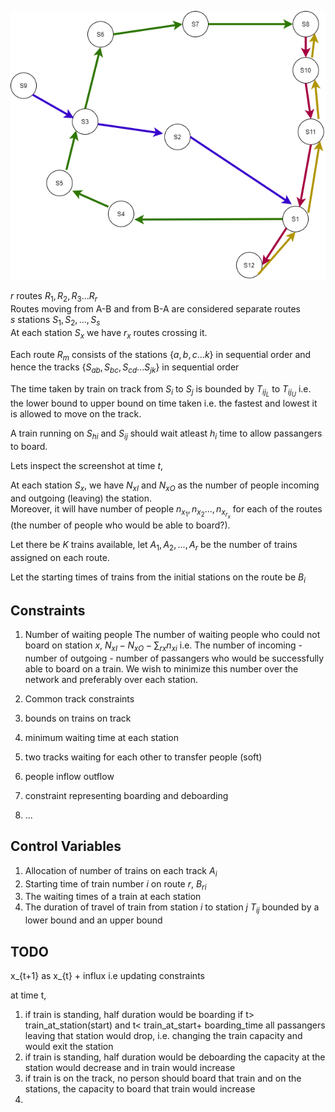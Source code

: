 ![](route.png)

$r$ routes $R_1, R_2, R_3 ... R_r$  
Routes moving from A-B and from B-A are considered separate routes    
$s$ stations $S_1, S_2, ... , S_s$  
At each station $S_x$ we have $r_x$ routes crossing it.  

Each route $R_m$ consists of the stations $\{a, b, c... k\}$ in sequential order and hence the tracks $\{S_{ab}, S_{bc}, S_{cd} ... S_{jk}\}$ in sequential order  

The time taken by train on track from $S_i$ to $S_j$ is bounded by $T_{ij_L}$ to $T_{ij_U}$ i.e. the lower bound to upper bound on time taken i.e. the fastest and lowest it is allowed to move on the track.  

A train running on $S_{hi}$ and $S_{ij}$ should wait atleast $h_i$ time to allow passangers to board.  

Lets inspect the screenshot at time $t$,  

At each station $S_x$, we have $N_{xI}$ and $N_{xO}$ as the number of people incoming and outgoing (leaving) the station.  
Moreover, it will have number of people $n_{x_1},n_{x_2}...,n_{x_{r_x}}$ for each of the routes (the number of people who would be able to board?).  

Let there be $K$ trains available, let $A_1, A_2, ..., A_r$ be the number of trains assigned on each route.  

Let the starting times of trains from the initial stations on the route be $B_i$

## Constraints

1. Number of waiting people 
The number of waiting people who could not board on station $x$, $N_{xI} - N_{xO} - \sum_{rx}{n_{xi}}$ i.e. The number of incoming - number of outgoing - number of passangers who would be successfully able to board on a train. We wish to minimize this number over the network and preferably over each station.  

2. Common track constraints
3. bounds on trains on track
4. minimum waiting time at each station
5. two tracks waiting for each other to transfer people (soft)
6. people inflow outflow
7. constraint representing boarding and deboarding
8. ...

## Control Variables
1. Allocation of number of trains on each track $A_i$  
2. Starting time of train number $i$ on route $r$, $B_{ri}$
3. The waiting times of a train at each station 
4. The duration of travel of train from station $i$ to station $j$ $T_{ij}$ bounded by a lower bound and an upper bound




## TODO
x_{t+1} as x_{t} + influx i.e updating constraints


at time t,
1. if train is standing, half duration would be boarding
if t> train_at_station(start) and t< train_at_start+ boarding_time
    all passangers leaving that station would drop, i.e. changing the train
    capacity and would exit the station
2. if train is standing, half duration would be deboarding
    the capacity at the station would decrease and in train would increase
3. if train is on the track, no person should board that train and on the stations, the capacity to board that train would increase
4. 









